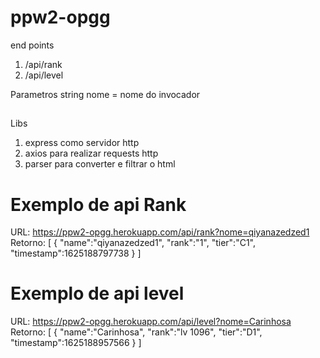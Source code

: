 # ppw2-opgg

end points
1. /api/rank
2. /api/level

Parametros 
string nome = nome do invocador 
##

Libs
1. express como servidor http  
2. axios para realizar requests http  
3. parser para converter e filtrar o html
##

# Exemplo de api Rank
URL: https://ppw2-opgg.herokuapp.com/api/rank?nome=qiyanazedzed1
Retorno:
[
  {
    "name":"qiyanazedzed1",
    "rank":"1",
    "tier":"C1",
    "timestamp":1625188797738
  }
]

# Exemplo de api level
URL: https://ppw2-opgg.herokuapp.com/api/level?nome=Carinhosa
Retorno:
[
  {
    "name":"Carinhosa",
    "rank":"lv  1096",
    "tier":"D1",
    "timestamp":1625188957566
  }
]
 
